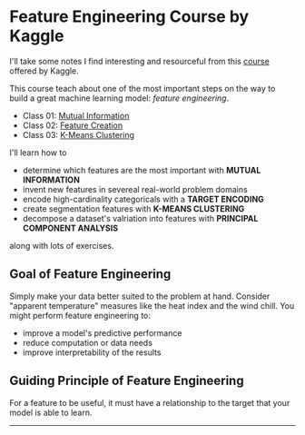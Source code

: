 # Feature Engineering Course by Kaggle

I'll take some notes I find interesting and resourceful from this [course](https://www.kaggle.com/code/ryanholbrook/what-is-feature-engineering) offered by Kaggle.

This course teach about one of the most important steps on the way to build a great machine learning model: *feature engineering*.

- Class 01: [Mutual Information](https://github.com/leassis91/feature_engineering/blob/master/kaggle_course/01_mutual_information.md)
- Class 02: [Feature Creation](https://github.com/leassis91/feature_engineering/blob/master/kaggle_course/02_creating_features.md)
- Class 03: [K-Means Clustering](https://github.com/leassis91/feature_engineering/blob/master/kaggle_course/03_clustering_kmeans.md)

I'll learn how to

  - determine which features are the most important with **MUTUAL INFORMATION**
  - invent new features in severeal real-world problem domains
  - encode high-cardinality categoricals with a **TARGET ENCODING**
  - create segmentation features with **K-MEANS CLUSTERING**
  - decompose a dataset's valriation into features with **PRINCIPAL COMPONENT ANALYSIS**

along with lots of exercises.

## Goal of Feature Engineering

Simply make your data better suited to the problem at hand.
Consider "apparent temperature" measures like the heat index and the wind chill. You might perform feature engineering to:
  
  - improve a model's predictive performance
  - reduce computation or data needs
  - improve interpretability of the results

## Guiding Principle of Feature Engineering

For a feature to be useful, it must have a relationship to the target that your model is able to learn. 

***

